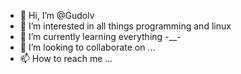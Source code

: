 - 👋 Hi, I’m @Gudolv
- 👀 I’m interested in all things programming and linux
- 🌱 I’m currently learning everything -__-
- 💞️ I’m looking to collaborate on ...
- 📫 How to reach me ...

<!---
Gudolv/Gudolv is a ✨ special ✨ repository because its `README.md` (this file) appears on your GitHub profile.
You can click the Preview link to take a look at your changes.
--->
